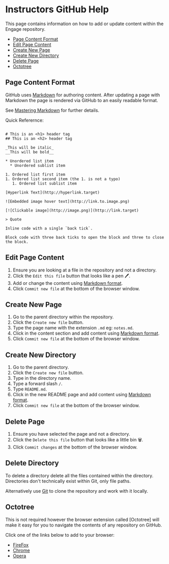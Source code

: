 # Instructors GitHub Help

This page contains information on how to add or update content within the Engage repository.

* [Page Content Format](#page-content-format)
* [Edit Page Content](#edit-page-content)
* [Create New Page](#create-new-page)
* [Create New Directory](#create-new-directory)
* [Delete Page](#delete-page)
* [Octotree](#octotree)

## Page Content Format

GitHub uses [Markdown](https://en.wikipedia.org/wiki/Markdown) for authoring content. After updating a page with Markdown the page is rendered via GitHub to an easily readable format.

See [Mastering Markdown](https://guides.github.com/features/mastering-markdown/) for further details.

Quick Referernce:

```

# This is an <h1> header tag
## This is an <h2> header tag

_This will be italic_
__This will be bold__

* Unordered list item
  * Unordered sublist item

1. Ordered list first item
1. Ordered list second item (the 1. is not a typo)
   1. Ordered list sublist item

[Hyperlink Text](http://hyperlink.target)

![Embedded image hover text](http://link.to.image.png)

[![Clickable image](http://image.png)](http://link.target)

> Quote

Inline code with a single `back tick`.

Block code with three back ticks to open the block and three to close the block.

```

## Edit Page Content

1. Ensure you are looking at a file in the repository and not a directory.
1. Click the `Edit this file` button that looks like a pen 🖊️.
1. Add or change the content using [Markdown format](https://guides.github.com/features/mastering-markdown/).
1. Click `Commit new file` at the bottom of the browser window.

## Create New Page

1. Go to the parent directory within the repository.
1. Click the `Create new file` button.
1. Type the page name with the extension `.md` eg: `notes.md`.
1. Click in the content section and add content using [Markdown format](https://guides.github.com/features/mastering-markdown/).
1. Click `Commit new file` at the bottom of the browser window.

## Create New Directory

1. Go to the parent directory.
1. Click the `Create new file` button.
1. Type in the directory name.
1. Type a forward slash `/`.
1. Type `README.md`.
1. Click in the new README page and add content using [Markdown format](https://guides.github.com/features/mastering-markdown/).
1. Click `Commit new file` at the bottom of the browser window.

## Delete Page

1. Ensure you have selected the page and not a directory.
1. Click the `Delete this file` button that looks like a little bin 🗑️.
1. Click `Commit changes` at the bottom of the browser window.

## Delete Directory

To delete a directory delete all the files contained within the directory. Directories don't technically exist within Git, only file paths.

Alternatively use [Git](https://git-scm.com/) to clone the repository and work with it locally.

## Octotree

This is not required however the browser extension called [Octotree] will make it easy for you to navigate the contents of any repository on GitHub.

Click one of the links below to add to your browser:

* [FireFox](https://addons.mozilla.org/en-US/firefox/addon/octotree/)
* [Chrome](https://chrome.google.com/webstore/detail/octotree/bkhaagjahfmjljalopjnoealnfndnagc)
* [Opera](https://addons.opera.com/en/extensions/details/octotree/)


